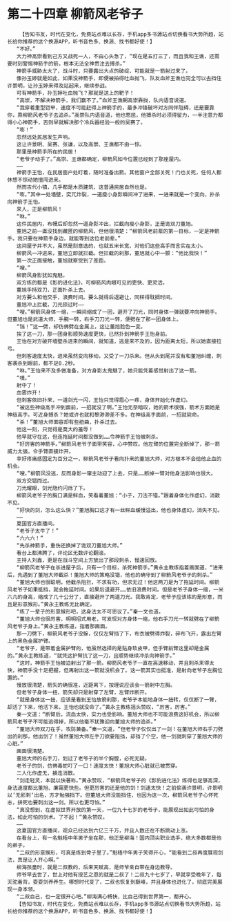 # 第二十四章 柳箭风老爷子
        【告知书友，时代在变化，免费站点难以长存，手机app多书源站点切换看书大势所趋，站长给你推荐的这个换源APP，听书音色多、换源、找书都好使！】
       “不好。”
       大力神高崇看到己方又战死一人，不由心头急了，“现在是五打三了，而且我和王谯，还需要时刻警惕神箭手的箭，根本无法全神贯注去搏杀。”
       神箭手威胁太大了，战斗时，只要露出大点的破绽，可能就是一箭射过来了。
       像孙玉婷就是如此，如果没神箭手，即便被拍得吐血抛飞，队友血斧王谯也完全可以去挡住许景明，让孙玉婷来得及站起来，继续参战。
       可有神箭手，孙玉婷吐血抛飞？那就是送上的靶子！
       “高崇，不解决神箭手，我们赢不了。”血斧王谯朝高崇靠拢，队内语音说道。
       “我穿着重型铠甲，速度不可能赶得上神箭手的，最多冲锋破坏对方同伴阻碍，还是要靠你，靠柳箭风老爷子去追杀。”高崇队内语音道，他也憋屈，他搏杀时必须得留力，一半注意力都得小心神箭手，否则早就解决那个冷兵器经验一般的吴赛了。
       “嘭！”
       忽然远处民居发生声响。
       这让许景明、吴赛、张谦，以及高崇、王谯都不由一惊。
       那里是神箭手所在的民居！
       “老爷子动手了。”高崇、王谯都确定，柳箭风如今位置已经到了那座屋内。
       ……
       神箭手王怡，在民居窗户处盯着，随时准备出箭。其他窗户全部关死！门也关死，任何人都休想不惊动她擅闯进来。
       然而古代小镇，几乎都是木质建筑，这普通民居自然也是。
       “嘭。”其中一处墙壁，突兀炸裂，一道瘦小身影瞬间冲了进来，一进来就是一个变向，扑杀向神箭手王怡。
       来人，正是柳箭风！
       “咻。”
       这件民居内，布幔后却忽然一道身影冲出，拦截向瘦小身影，正是诡双刀董旭。
       董旭之前一直没找到藏匿的柳箭风，但他很清楚：“柳箭风老前辈的第一目标，一定是神箭手。我只要在神箭手身边，就能等到这位老前辈。”
       这间屋子并不大，虽然是刻意选的，也就五米长宽，对他们这些高手而言实在太小。
       柳箭风一冲进来，董旭立即就拦截。但拦截的刹那，董旭就心中一颤：“他比我快！”
       第一次正面接触，董旭就察觉到了差距。
       “嗖。”
       柳箭风身影犹如鬼魅。
       双方练的都是《影豹进化法》，可柳箭风肉眼可见的更快、更灵活。
       董旭手持双刀，正面扑杀上去。
       对方要么和他交手，浪费时间。要么就得后退避让，同样得耽搁时间。
       董旭冲上拦截，刀光掠过时——
       “嗖。”柳箭风身体一缩，一瞬间缩成了一团，避开了刀光，同时身体一弹就要冲向神箭手。但董旭也是武道大师，手腕一转，右手刀刀光一转，便劈在了那一团身体上。
       “铛！”这一劈，却仿佛劈在金属上，这让董旭脸色一变。
       挨了这一刀，那一团身影顺势速度更快，已然扑到神箭手王怡身前。
       王怡在对方破开墙壁杀进来的瞬间，就知道，逃是来不及的，因为距离太短，所以她直接拉弓。
       但刺客速度太快，进来虽然变向移动，又受了一刀杀来。但从头到尾并没有和董旭纠缠，刺客袭杀到眼前，都不足0.2秒。
       “咻。”王怡来不及多做准备，对方身影太鬼魅了，她只能凭着感觉射出了这一箭。
       “噗。”
       射中了！
       血雾炸开！
       但刺客依旧扑来，一道剑光一闪，王怡只觉得眉心一疼，身体开始化作虚幻。
       “被这些神级高手冲到面前，一招就没了啊。”王怡无奈暗叹，她的箭术很强，箭术方面她是神级高手。可近身搏杀？她或许也就和黎渺渺差不多。在神级高手面前，一招就毙命。
       “杀！”董旭大师面容却有些扭曲，扑杀过去。
       他这一刻，只觉得是莫大的羞辱！
       他早就守在这，但连拖延时间都没做到……令神箭手王怡被刺杀。
       “好厉害的神箭手。”柳箭风老爷子面带笑容，心中赞叹。他左臂的位置完全断掉了，那一箭威力太强，令手臂直接炸开。
       幸好疼痛感固定为百分之一，柳箭风老爷子看向扑来的董旭大师，对方根本不会给他止血的机会。
       “嗖。”柳箭风没逃，反而身影一窜主动迎了上去，只是……断掉一臂对他身法影响也很大。
       双方交错而过。
       刀光耀眼，剑光隐约闪烁了下。
       柳箭风老爷子的胸口满是鲜血，笑看着董旭：“小子，刀法不错。”跟着身体化作虚幻，消散不见。
       “好快的剑，怎么这么快？”董旭胸口这才有一丝鲜血缓慢溢出，他也身体虚幻，消失不见。
       ……
       夏国官方直播间。
       “老爷子太牛了！”
       “六六六！”
       “先杀神箭手，重伤还换掉了诡双刀董旭大师。”
       看台上都沸腾了，评论区无数评论翻滚。
       主持人刘鑫，更是在战斗空间上方放出了那段刺杀，慢速回放。
       “柳箭风老爷子在杀进屋子后，只有一个目标，杀死神箭手。”黄永主教练指着画面道，“进来后，先遇到了董旭大师截杀！董旭大师的策略没错，他也的确守到了柳箭风老爷子的刺杀。”
       “董旭大师也很聪明，他截杀阻拦，不求有功，但求无过！他这两刀是为了拖延时间。柳箭风老爷子如果抵挡，就会拖延时间。如果后退避开……依旧浪费时间。但是老爷子身体一缩，一米六几的身高，缩成了几十公分了，直接避开了两道刀光。我敢肯定，老爷子应该练的是形意，而且是形意猴形。”黄永主教练无比确定。
       “练了一辈子的形意猴形吧，这身法太不可思议了。”秦一文也道。
       “董旭大师也很厉害，明明招式用老，可发现对方身体一缩，他右手刀光一转就劈在了柳箭风老爷子身上。”黄永主教练道，指着那画面。
       那一刀劈下，柳箭风老爷子没躲，仅仅左臂挡了下，布衣被劈得炸裂，碎布飞开，露出左臂上的黑色金属护臂。
       “老爷子，是带着金属护臂的，他虽然选择的是贴身软皮甲，但手臂前臂这里却是金属的。”黄永主教练道，“就凭这护臂抗了这一刀，且顺势继续冲杀向神箭手。”
       “这时，神箭手王怡被迫射出了那一箭。柳箭风老爷子一直在高速移动，并且刺杀来得太快，神箭手没十足把握，但再射出这一箭就没机会了。这一箭其实也挺准，是射向老爷子左胸位置的。”
       慢放很清楚，箭矢的确很准，近距离下，按理说应该会一箭射中左胸。
       但老爷子身体一扭，箭矢却只是射穿了左臂，左臂炸断开。
       “就是身体这一扭，应该是看到王怡放箭刹那，老爷子本能地身体一扭转，仅仅断了一臂，却活了下来，他活下来，王怡也就没命了。”黄永主教练摇头赞叹，“厉害，厉害。”
       秦一文道：“断臂后，流血太快，实力也受影响。董旭大师也不可能浪费这好机会，所以柳箭风老爷子不可能逃得掉，所以他毫不犹豫迎向董旭大师的追杀。”
       “董旭大师双刀在手，攻防兼备。”秦一文道，“但老爷子仅仅出了一剑！在董旭大师右手刀劈出的刹那，他出剑了！虽然董旭大师左手刀欲要阻挡，却挡了个空，他一剑就刺穿了董旭大师的心脏。”
       画面很清楚。
       董旭大师的右手刀，划过了老爷子的半个胸膛，必死无疑。
       老爷子的剑，仿佛毒蛇叮了一口！速度太快！董旭大师心脏就已被贯穿。
       二人化作虚无，接连消散。
       “剑走轻灵，本就以快著称。”黄永赞叹，“柳箭风老爷子的《影豹进化法》练得也足够高深，身法速度都比董旭、廉霜更快些。但更厉害的还是他的剑！剑速太快！之前偷袭许景明，许景明以’无影刺‘出名，方才勉强挡下。但董旭大师没能挡住，也因为这一次，柳箭风老爷子心怀死志，拼死也要刺出这一剑。所以也更可怕。”
       “真没想到，在虚拟世界开放的第一天，一位九十七岁的老爷子，能展现出如此可怕的身法，如此可怕的剑术。了不起！”黄永赞叹。
       ……
       这夏国官方直播间，观众已经达到六亿三千万，并且人数还在不断跳动上涨。
       在看台上，有一名魁梧中年男子坐在那，他正是柳海！国内顶尖职业选手，绝大多数都是他的弟子。
       “二叔的形意猴形，可真是练到骨子里了。”魁梧中年男子笑得开心，“能看到二叔再度展现剑法，真是让人开心啊。”
       柳海孩童时，就是二叔教的，后来天赋高，是师爷亲自带在身边教导。
       师爷早去世了，世上对他有授艺之恩的就是二叔了！二叔九十七岁了，早就享受晚年了，每天驼着背，耍耍剑养养生。哪想时代变了，二叔也恢复到巅峰，并且身体也进化了，彻底完美展现一身本领。
       “二叔自己，也一定很开心吧。”柳海满心畅快，比自己得到世界第一，都开心。
       【告知书友，时代在变化，免费站点难以长存，手机app多书源站点切换看书大势所趋，站长给你推荐的这个换源APP，听书音色多、换源、找书都好使！】